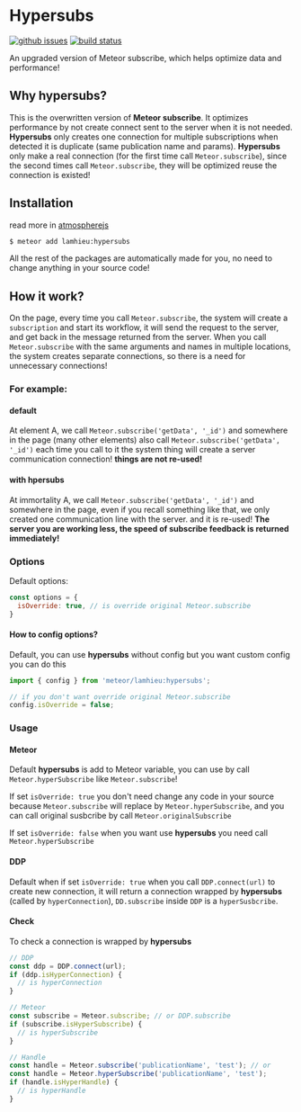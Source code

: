 # Hypersubs

[![github issues][github-issues-image]][github-issues-url]
[![build status][travis-image]][github-project-url]

An upgraded version of Meteor subscribe, which helps optimize data and performance!

## Why hypersubs?

This is the overwritten version of **Meteor subscribe**. It optimizes performance by not create connect sent to the server when it is not needed.
**Hypersubs** only creates one connection for multiple subscriptions when detected it is duplicate (same publication name and params). **Hypersubs** only make a real connection (for the first time call `Meteor.subscribe`), since the second times call `Meteor.subscribe`, they will be optimized reuse the connection is existed!

## Installation

read more in [atmospherejs](https://atmospherejs.com/lamhieu/hypersubs)

```bash
$ meteor add lamhieu:hypersubs
```

All the rest of the packages are automatically made for you, no need to change anything in your source code!

[github-project-url]: https://github.com/lamhieu-vk/hypersubs
[travis-image]: https://travis-ci.com/lamhieu-vk/hypersubs.svg?branch=master
[github-issues-image]: https://img.shields.io/github/issues/lamhieu-vk/hypersubs.svg
[github-issues-url]: https://github.com/lamhieu-vk/hypersubs/issues


## How it work?

On the page, every time you call `Meteor.subscribe`, the system will create a` subscription` and start its workflow, it will send the request to the server, and get back in the message returned from the server. When you call `Meteor.subscribe` with the same arguments and names in multiple locations, the system creates separate connections, so there is a need for unnecessary connections!

### For example:

#### default

At element A, we call `Meteor.subscribe('getData', '_id')` and somewhere in the page (many other elements) also call `Meteor.subscribe('getData', '_id')` each time you call to it the system thing will create a server communication connection! **things are not re-used!**

#### with hpersubs

At immortality A, we call `Meteor.subscribe('getData', '_id')` and somewhere in the page, even if you recall something like that, we only created one communication line with the server. and it is re-used! **The server you are working less, the speed of subscribe feedback is returned immediately!**


### Options

Default options:
```javascript
const options = {
  isOverride: true, // is override original Meteor.subscribe
}
```

#### How to config options?

Default, you can use **hypersubs** without config but you want custom config you can do this

```javascript
import { config } from 'meteor/lamhieu:hypersubs';

// if you don't want override original Meteor.subscribe
config.isOverride = false;
```

### Usage

#### Meteor

Default **hypersubs** is add to Meteor variable, you can use by call `Meteor.hyperSubscribe` like `Meteor.subscribe`!

If set `isOverride: true` you don't need change any code in your source because `Meteor.subscribe` will replace by `Meteor.hyperSubscribe`, and you can call original susbcribe by call `Meteor.originalSubscribe`

If set `isOverride: false` when you want use **hypersubs** you need call `Meteor.hyperSubscribe`

#### DDP

Default when if set `isOverride: true` when you call `DDP.connect(url)` to create new connection, it will return a connection wrapped by **hypersubs** (called by `hyperConnection`), `DD.subscribe` inside `DDP` is a `hyperSusbcribe`.

#### Check

To check a connection is wrapped by **hypersubs**
```javascript
// DDP
const ddp = DDP.connect(url);
if (ddp.isHyperConnection) {
  // is hyperConnection
}

// Meteor
const subscribe = Meteor.subscribe; // or DDP.subscribe
if (subscribe.isHyperSubscribe) {
  // is hyperSubscribe
}

// Handle
const handle = Meteor.subscribe('publicationName', 'test'); // or
const handle = Meteor.hyperSubscribe('publicationName', 'test');
if (handle.isHyperHandle) {
  // is hyperHandle
}
```
